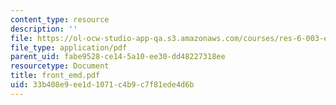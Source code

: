 ```yaml
---
content_type: resource
description: ''
file: https://ol-ocw-studio-app-qa.s3.amazonaws.com/courses/res-6-003-electromechanical-dynamics-spring-2009/33b408e9ee1d1071c4b9c7f81ede4d6b_front_emd.pdf
file_type: application/pdf
parent_uid: fabe9528-ce14-5a10-ee30-dd48227318ee
resourcetype: Document
title: front_emd.pdf
uid: 33b408e9-ee1d-1071-c4b9-c7f81ede4d6b
---
```

